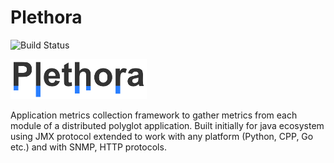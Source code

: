 Plethora
====

![Build Status](https://travis-ci.org/hackorama/plethora.svg?branch=master)

![tag logo](https://github.com/hackorama/plethora/blob/master/src/main/resources/web/img/logo.png)

Application metrics collection framework to gather metrics from each module of a distributed polyglot application.
Built initially for java ecosystem using JMX protocol extended to work with any platform (Python, CPP, Go etc.) and with SNMP, HTTP protocols. 



